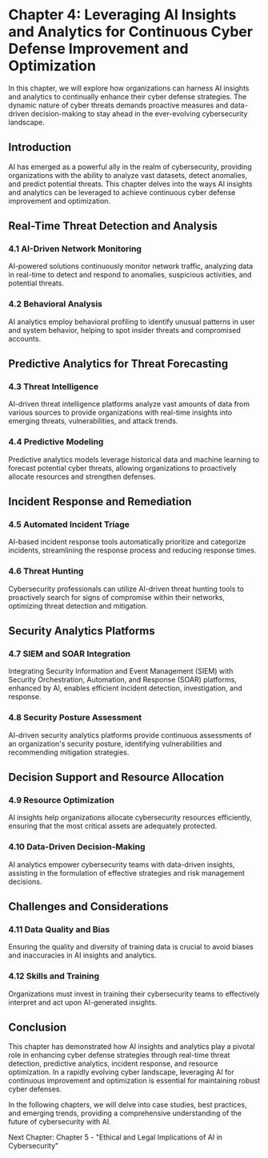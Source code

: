 Chapter 4: Leveraging AI Insights and Analytics for Continuous Cyber Defense Improvement and Optimization
=========================================================================================================

In this chapter, we will explore how organizations can harness AI insights and analytics to continually enhance their cyber defense strategies. The dynamic nature of cyber threats demands proactive measures and data-driven decision-making to stay ahead in the ever-evolving cybersecurity landscape.

Introduction
------------

AI has emerged as a powerful ally in the realm of cybersecurity, providing organizations with the ability to analyze vast datasets, detect anomalies, and predict potential threats. This chapter delves into the ways AI insights and analytics can be leveraged to achieve continuous cyber defense improvement and optimization.

Real-Time Threat Detection and Analysis
---------------------------------------

### 4.1 AI-Driven Network Monitoring

AI-powered solutions continuously monitor network traffic, analyzing data in real-time to detect and respond to anomalies, suspicious activities, and potential threats.

### 4.2 Behavioral Analysis

AI analytics employ behavioral profiling to identify unusual patterns in user and system behavior, helping to spot insider threats and compromised accounts.

Predictive Analytics for Threat Forecasting
-------------------------------------------

### 4.3 Threat Intelligence

AI-driven threat intelligence platforms analyze vast amounts of data from various sources to provide organizations with real-time insights into emerging threats, vulnerabilities, and attack trends.

### 4.4 Predictive Modeling

Predictive analytics models leverage historical data and machine learning to forecast potential cyber threats, allowing organizations to proactively allocate resources and strengthen defenses.

Incident Response and Remediation
---------------------------------

### 4.5 Automated Incident Triage

AI-based incident response tools automatically prioritize and categorize incidents, streamlining the response process and reducing response times.

### 4.6 Threat Hunting

Cybersecurity professionals can utilize AI-driven threat hunting tools to proactively search for signs of compromise within their networks, optimizing threat detection and mitigation.

Security Analytics Platforms
----------------------------

### 4.7 SIEM and SOAR Integration

Integrating Security Information and Event Management (SIEM) with Security Orchestration, Automation, and Response (SOAR) platforms, enhanced by AI, enables efficient incident detection, investigation, and response.

### 4.8 Security Posture Assessment

AI-driven security analytics platforms provide continuous assessments of an organization's security posture, identifying vulnerabilities and recommending mitigation strategies.

Decision Support and Resource Allocation
----------------------------------------

### 4.9 Resource Optimization

AI insights help organizations allocate cybersecurity resources efficiently, ensuring that the most critical assets are adequately protected.

### 4.10 Data-Driven Decision-Making

AI analytics empower cybersecurity teams with data-driven insights, assisting in the formulation of effective strategies and risk management decisions.

Challenges and Considerations
-----------------------------

### 4.11 Data Quality and Bias

Ensuring the quality and diversity of training data is crucial to avoid biases and inaccuracies in AI insights and analytics.

### 4.12 Skills and Training

Organizations must invest in training their cybersecurity teams to effectively interpret and act upon AI-generated insights.

Conclusion
----------

This chapter has demonstrated how AI insights and analytics play a pivotal role in enhancing cyber defense strategies through real-time threat detection, predictive analytics, incident response, and resource optimization. In a rapidly evolving cyber landscape, leveraging AI for continuous improvement and optimization is essential for maintaining robust cyber defenses.

In the following chapters, we will delve into case studies, best practices, and emerging trends, providing a comprehensive understanding of the future of cybersecurity with AI.

Next Chapter: Chapter 5 - "Ethical and Legal Implications of AI in Cybersecurity"
